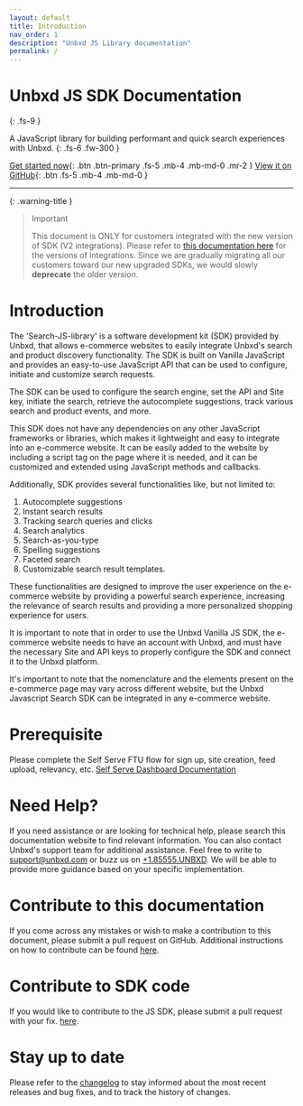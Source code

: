 ```yaml
---
layout: default
title: Introduction
nav_order: 1
description: "Unbxd JS Library documentation"
permalink: /
---
```


# Unbxd JS SDK Documentation
{: .fs-9 }

A JavaScript library for building performant and quick search experiences with Unbxd.
{: .fs-6 .fw-300 }

[Get started now](/search-JS-library/docs_new/gettingStarted){: .btn .btn-primary .fs-5 .mb-4 .mb-md-0 .mr-2 }
[View it on GitHub](https://github.com/unbxd/search-JS-library/){: .btn .fs-5 .mb-4 .mb-md-0 }

---

{: .warning-title }
> Important
>
> This document is ONLY for customers integrated with the new version of SDK (V2 integrations). Please refer to [this documentation here](https://unbxd.com/docs/site-search/integration-documentation/jssdk-documentation/) for the versions of integrations. Since we are gradually migrating all our customers toward our new upgraded SDKs, we would slowly **deprecate** the older version.

# Introduction

The 'Search-JS-library' is a software development kit (SDK) provided by Unbxd, that allows e-commerce websites to easily integrate Unbxd's search and product discovery functionality. The SDK is built on Vanilla JavaScript and provides an easy-to-use JavaScript API that can be used to configure, initiate and customize search requests.

The SDK can be used to configure the search engine, set the API and Site key, initiate the search, retrieve the autocomplete suggestions, track various search and product events, and more.

This SDK does not have any dependencies on any other JavaScript frameworks or libraries, which makes it lightweight and easy to integrate into an e-commerce website. It can be easily added to the website by including a script tag on the page where it is needed, and it can be customized and extended using JavaScript methods and callbacks.

Additionally, SDK provides several functionalities like, but not limited to:
1. Autocomplete suggestions
2. Instant search results
3. Tracking search queries and clicks
4. Search analytics
5. Search-as-you-type
6. Spelling suggestions
7. Faceted search
8. Customizable search result templates.

These functionalities are designed to improve the user experience on the e-commerce website by providing a powerful search experience, increasing the relevance of search results and providing a more personalized shopping experience for users.

It is important to note that in order to use the Unbxd Vanilla JS SDK, the e-commerce website needs to have an account with Unbxd, and must have the necessary Site and API keys to properly configure the SDK and connect it to the Unbxd platform.

It's important to note that the nomenclature and the elements present on the e-commerce page may vary across different website, but the Unbxd Javascript Search SDK can be integrated in any e-commerce website.


# Prerequisite
Please complete the Self Serve FTU flow for sign up, site creation, feed upload, relevancy, etc.
[Self Serve Dashboard Documentation](https://unbxd.com/docs/site-search/integration-documentation/onboarding-flow/)


# Need Help?
If you need assistance or are looking for technical help, please search this documentation website to find relevant information. You can also contact Unbxd's support team for additional assistance. Feel free to write to [support@unbxd.com](support@unbxd.com) or buzz us on [+1.85555.UNBXD](+1.85555.UNBXD). We will be able to provide more guidance based on your specific implementation.


# Contribute to this documentation
If you come across any mistakes or wish to make a contribution to this document, please submit a pull request on GitHub. Additional instructions on how to contribute can be found [here](/docs/CONTRIBUTE.md).


# Contribute to SDK code
If you would like to contribute to the JS SDK, please submit a pull request with your fix. [here](https://github.com/unbxd/search-JS-library/issues).


# Stay up to date
Please refer to the [changelog](/docs/CHANGELOG.md) to stay informed about the most recent releases and bug fixes, and to track the history of changes.